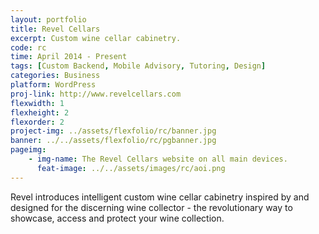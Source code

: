 ```yaml
---
layout: portfolio
title: Revel Cellars
excerpt: Custom wine cellar cabinetry.
code: rc
time: April 2014 - Present
tags: [Custom Backend, Mobile Advisory, Tutoring, Design]
categories: Business
platform: WordPress
proj-link: http://www.revelcellars.com
flexwidth: 1
flexheight: 2
flexorder: 2
project-img: ../assets/flexfolio/rc/banner.jpg
banner: ../../assets/flexfolio/rc/pgbanner.jpg
pageimg:
    - img-name: The Revel Cellars website on all main devices.
      feat-image: ../../assets/images/rc/aoi.png
---
```


Revel introduces intelligent custom wine cellar cabinetry inspired by and designed for the discerning wine collector - the revolutionary way to showcase, access and protect your wine collection.
